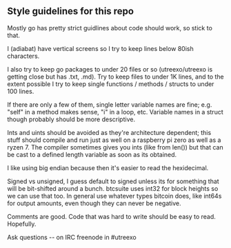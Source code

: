 ## Style guidelines for this repo

Mostly go has pretty strict guidlines about code should work, so stick to that.

I (adiabat) have vertical screens so I try to keep lines below 80ish characters.

I also try to keep go packages to under 20 files or so (utreexo/utreexo is getting close but has .txt, .md).
Try to keep files to under 1K lines, and to the extent possible I try to keep single functions / methods / structs to under 100 lines.  

If there are only a few of them, single letter variable names are fine; e.g. "self" in a method makes sense, "i" in a loop, etc.
Variable names in a struct though probably should be more descriptive.

Ints and uints should be avoided as they're architecture dependent; this stuff should compile and run just as well on a raspberry pi zero as well as a ryzen 7.  The compiler sometimes gives you ints (like from len()) but that can be cast to a defined length variable as soon as its obtained.

I like using big endian because then it's easier to read the hexidecimal.

Signed vs unsigned, I guess default to signed unless its for something that will be bit-shifted around a bunch.  btcsuite uses int32 for block heights so we can use that too.  In general use whatever types bitcoin does, like int64s for output amounts, even though they can never be negative.

Comments are good.  Code that was hard to write should be easy to read.  Hopefully.

Ask questions -- on IRC freenode in #utreexo 

